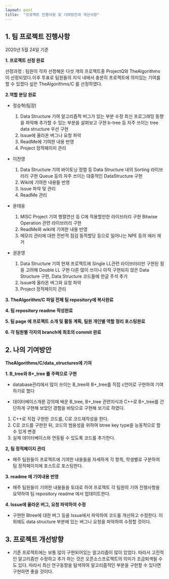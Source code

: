 ```yaml
---
layout: post
title:  "프로젝트 진행사항 및 기여방안과 개선사항" 
---
```


## 1. 팀 프로젝트 진행사항

 2020년 5월 24일 기준
 
   **1. 프로젝트 선정 완료**
   
   선정과정 : 팀원이 각자 선정해온 다섯 개의 프로젝트중 ProjectQ와 TheAlgorithms 이 선정되었다.이후 투표로 팀원들의 지식 내에서 충분히 프로젝트에 의미있는 기여를 할 수 있겠다 싶은 TheAlgorithms/C 를 선정하였다. 
   

**2.역할 분담 완료**
- 정승혁(팀장)

	1. Data Structure 기여
		알고리즘적 버그가 있는 부분 수정
		최신 프로그래밍 동향을 파악해 추가할 수 있는 부분을 살펴보고 구현
		b-tree 등 자주 쓰이는 tree data structure 우선 구현
	2. Issue에 올라온 버그나 요청 파악
	3. ReadMe에 기여한 내용 반영
	4. Project 정적페이지 관리

- 이찬영
	1. Data Structure 기여
		바이토닝 정렬 등 Data Structure 내의 Sorting 라이브러리 구현
		Queue 등의 자주 쓰이는 대중적인 DataStructure 구현
	2. Wiki에 기여한 내용들 반영
	3. Issue 파악 및 관리
	4. ReadMe 관리

- 윤태웅
	1. MISC Project 기여
		행렬연산 등 C에 적용할만한 라이브러리 구현
		Bitwise Operation 관련 라이브러리 구현
	2. ReadMe와 wiki에 기여한 내용 반영
	3. 메모리 관리에 대한 전반적 점검
		동적할당 등으로 일어나는 NPE 등의 에러 제거


- 권윤영
	1. Data Structure 기여
		현재 프로젝트에 Single LL관련 라이브러리만 구현된 점을 고려해 Double LL 구현
		다른 많이 쓰이나 아직 구현되지 않은 Data Structure 구현, Data Structure 코드들에 한글 주석 추가
	2. Issue에 올라온 버그와 요청 파악
	3. Project 정적페이지 관리




**3. TheAlgorithm/C 파일 전체 팀 repository에 복사완료**

**4. 팀 repository readme 작성완료**

**5. 팀 page 에 프로젝트 소개 및 활동 계획, 팀원 개인별 역할 정리 포스팅완료**

**6. 각 팀원별 각자의 branch에 최초의 commit 완료**




## 2. 나의 기여방안

**TheAlgorithms/C/data_structures에 기여**

**1. B_tree와 B+_tree 를 주력으로 구현**
 
 - database관리에서 많이 쓰이는 B_tree와 B+_tree를 직접 c언어로 구현하여 기여하기로 했다
 
 - 데이터베이스개론 강의때 배운 B_tree, B+_tree 관련지식과 C++로 B+_tree를 간단하게 구현해 보았던 경험을 바탕으로 구현해 보기로 하였다.

 1. C++로 직접 구현한 코드를, C로 코드재작성을 한다.
 2. C로 코드를 구현한 뒤, 코드의 범용성을 위하여 btree key type을 능동적으로 할 수 있게 변경
 3. 실제 데이터베이스와 연동될 수 있도록 코드를 추가한다.

**2, 팀 정적페이지 관리**

 - 매주 팀원들이 프로젝트에 기여한 내용들을 자세하게 각 항목, 학생별로 구분하여 팀 정적페이지에 포스트로 포스팅한다.

**3. readme 에 기여내용 반영**

 - 매주 팀원들이 기여한 내용들을 토대로 하여 프로젝트 각 팀원의 기여 진행사항을 요약하여 팀 repository readme 에서 업데이트한다.

**4. Issue에 올라온 버그, 요청 파악하여 수정**
- 구현한 Btree에 대한 버그 등을 Issue에서 파악하여 코드를 개선하고 수정한다. 이외에도 data structure 부분에 있는 버그나 요청을 파악하여 수정할 것이다. 


## 3. 프로젝트 개선방향

 - 기존 프로젝트에는 보통 많이 구현되어있는 알고리즘이 많이 있었다. 따라서 고전적인 알고리즘만 수정하고 추가 하는 것은 오픈소스프로젝트의 의미가 조금퇴색될 수도 있다. 따라서 최신 연구동향을 탐색하여 알고리즘적인 부분을 구현할 수 있다면 구현하면 좋을 것이다.
